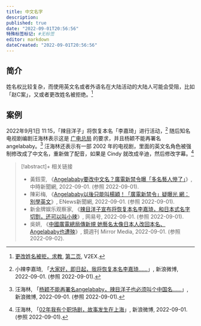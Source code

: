 ```yaml
---
title: 中文名字
description:
published: true
date: "2022-09-01T20:56:56"
特殊标签标记: #无标签
editor: markdown
dateCreated: "2022-09-01T20:56:56"
---
```


## 简介

姓名权比较复杂，而使用英文名或者外语名在大陆活动的大陆人可能会受阻，比如「赵C案」，又或者更改姓名被拒绝。[^791892]

[^791892]: [更改姓名被拒，求教](https://web.archive.org/web/20210727232007/https://www.v2ex.com/t/791892?p=1), [第二页](https://web.archive.org/web/20210727231855/https://www.v2ex.com/t/791892), V2EX.

## 案例

2022年9月1日 11:15，「辣目洋子」将恢复本名「李嘉琦」进行活动，[^Ig6Wn] 随后知名电视剧编剧汪海林表示这是 [广电总局][] 的要求，并且杨颖不能再署名 angelababy。[^RdRaD] 汪海林还表示有一部 2002 年的电视剧，里面的英文名角色被强制修改成了中文名，重新做了配音，如果是 Cindy 就改成辛迪，然后修改字幕。[^eqknA]

[^Ig6Wn]: 小辣李嘉琦, 「[大家好，即日起，我将恢复本名李嘉琦……](https://archive.ph/Ig6Wn "https://weibo.com/5703511300/M3IaIpfjh")」, 新浪微博, 2022-09-01. (参照 2022-09-01).

[广电总局]: /rule/国家广播电视总局/index.md "国家广播电视总局"

[^RdRaD]: 汪海林, 「[杨颖不能再署名angelababy，辣目洋子也必须叫个中国名……](https://archive.ph/RdRaD "https://weibo.com/1497714867/M3ILwujlC")」, 新浪微博, 2022-09-01. (参照 2022-09-01).

[^eqknA]: 汪海林, 「[02年我有个职场剧，故事发生在上海](https://archive.ph/eqknA "https://weibo.com/1497714867/M3KHz1Obi")」, 新浪微博, 2022-09-01. (参照 2022-09-01).

> [!abstract]+ 相关链接
>
> +   黃鈺雯, 《[Angelababy要改中文名？廣電新禁令曝「多名藝人慘了」](https://web.archive.org/web/20220901133904/https://www.chinatimes.com/realtimenews/20220901004195-260404?chdtv)》, 中時新聞網, 2022-09-01. (参照 2022-09-01).
> +   陳彩梅, 《[Angelababy以後只能叫楊穎！「廣電新禁令」疑曝光 網：別學英文](https://web.archive.org/web/20220901160554/https://enews.tw/article/1204029)》, ENews新聞網, 2022-09-01. (参照 2022-09-01).
> +   新金牌娱乐观察家, 《[辣目洋子宣布将恢复本名李嘉琦，和日本式名字切割，还可以叫小辣](https://web.archive.org/web/20220901134939/https://www.163.com/dy/article/HG6921MD0517E2SU.html)》, 网易号, 2022-09-01. (参照 2022-09-01).
> +   吳妍, 《[中國廣電總局傳新規 她藝名太像日本人改回本名、Angelababy也遭殃](https://web.archive.org/web/20220901160817/https://www.mirrormedia.mg/story/20220901edi051/)》, 鏡週刊 Mirror Media, 2022-09-01. (参照 2022-09-02).
